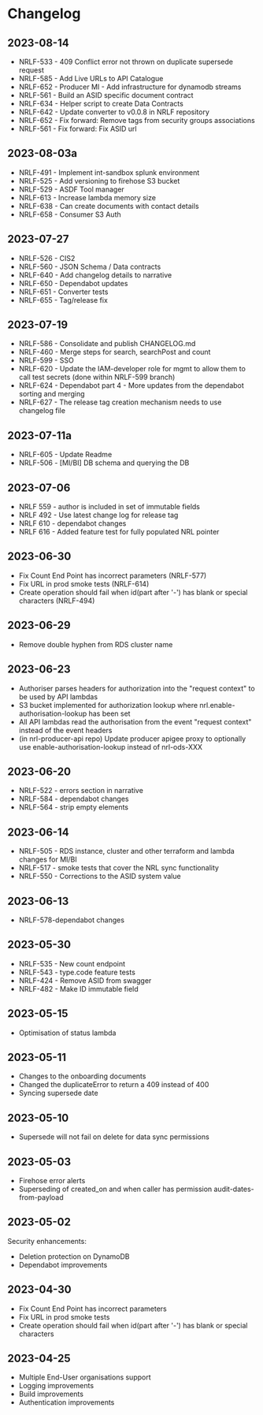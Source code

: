 # Changelog

## 2023-08-14

- NRLF-533 - 409 Conflict error not thrown on duplicate supersede request
- NRLF-585 - Add Live URLs to API Catalogue
- NRLF-652 - Producer MI - Add infrastructure for dynamodb streams
- NRLF-561 - Build an ASID specific document contract
- NRLF-634 - Helper script to create Data Contracts
- NRLF-642 - Update converter to v0.0.8 in NRLF repository
- NRLF-652 - Fix forward: Remove tags from security groups associations
- NRLF-561 - Fix forward: Fix ASID url

## 2023-08-03a

- NRLF-491 - Implement int-sandbox splunk environment
- NRLF-525 - Add versioning to firehose S3 bucket
- NRLF-529 - ASDF Tool manager
- NRLF-613 - Increase lambda memory size
- NRLF-638 - Can create documents with contact details
- NRLF-658 - Consumer S3 Auth

## 2023-07-27

- NRLF-526 - CIS2
- NRLF-560 - JSON Schema / Data contracts
- NRLF-640 - Add changelog details to narrative
- NRLF-650 - Dependabot updates
- NRLF-651 - Converter tests
- NRLF-655 - Tag/release fix

## 2023-07-19

- NRLF-586 - Consolidate and publish CHANGELOG.md
- NRLF-460 - Merge steps for search, searchPost and count
- NRLF-599 - SSO
- NRLF-620 - Update the IAM-developer role for mgmt to allow them to call test secrets (done within NRLF-599 branch)
- NRLF-624 - Dependabot part 4 - More updates from the dependabot sorting and merging
- NRLF-627 - The release tag creation mechanism needs to use changelog file

## 2023-07-11a

- NRLF-605 - Update Readme
- NRLF-506 - [MI/BI] DB schema and querying the DB

## 2023-07-06

- NRLF 559 - author is included in set of immutable fields
- NRLF 492 - Use latest change log for release tag
- NRLF 610 - dependabot changes
- NRLF 616 - Added feature test for fully populated NRL pointer

## 2023-06-30

- Fix Count End Point has incorrect parameters (NRLF-577)
- Fix URL in prod smoke tests (NRLF-614)
- Create operation should fail when id(part after '-') has blank or special characters (NRLF-494)

## 2023-06-29

- Remove double hyphen from RDS cluster name

## 2023-06-23

- Authoriser parses headers for authorization into the "request context" to be used by API lambdas
- S3 bucket implemented for authorization lookup where nrl.enable-authorisation-lookup has been set
- All API lambdas read the authorisation from the event "request context" instead of the event headers
- (in nrl-producer-api repo) Update producer apigee proxy to optionally use enable-authorisation-lookup instead of nrl-ods-XXX

## 2023-06-20

- NRLF-522 - errors section in narrative
- NRLF-584 - dependabot changes
- NRLF-564 - strip empty elements

## 2023-06-14

- NRLF-505 - RDS instance, cluster and other terraform and lambda changes for MI/BI
- NRLF-517 - smoke tests that cover the NRL sync functionality
- NRLF-550 - Corrections to the ASID system value

## 2023-06-13

- NRLF-578-dependabot changes

## 2023-05-30

- NRLF-535 - New count endpoint
- NRLF-543 - type.code feature tests
- NRLF-424 - Remove ASID from swagger
- NRLF-482 - Make ID immutable field

## 2023-05-15

- Optimisation of status lambda

## 2023-05-11

- Changes to the onboarding documents
- Changed the duplicateError to return a 409 instead of 400
- Syncing supersede date

## 2023-05-10

- Supersede will not fail on delete for data sync permissions

## 2023-05-03

- Firehose error alerts
- Superseding of created_on and when caller has permission audit-dates-from-payload

## 2023-05-02

Security enhancements:

- Deletion protection on DynamoDB
- Dependabot improvements

## 2023-04-30

- Fix Count End Point has incorrect parameters
- Fix URL in prod smoke tests
- Create operation should fail when id(part after '-') has blank or special characters

## 2023-04-25

- Multiple End-User organisations support
- Logging improvements
- Build improvements
- Authentication improvements
